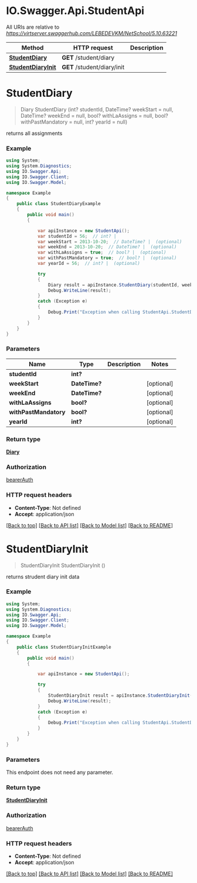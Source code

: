 # IO.Swagger.Api.StudentApi

All URIs are relative to *https://virtserver.swaggerhub.com/LEBEDEVKM/NetSchool/5.10.63221*

Method | HTTP request | Description
------------- | ------------- | -------------
[**StudentDiary**](StudentApi.md#studentdiary) | **GET** /student/diary | 
[**StudentDiaryInit**](StudentApi.md#studentdiaryinit) | **GET** /student/diary/init | 

<a name="studentdiary"></a>
# **StudentDiary**
> Diary StudentDiary (int? studentId, DateTime? weekStart = null, DateTime? weekEnd = null, bool? withLaAssigns = null, bool? withPastMandatory = null, int? yearId = null)



returns all assignments

### Example
```csharp
using System;
using System.Diagnostics;
using IO.Swagger.Api;
using IO.Swagger.Client;
using IO.Swagger.Model;

namespace Example
{
    public class StudentDiaryExample
    {
        public void main()
        {

            var apiInstance = new StudentApi();
            var studentId = 56;  // int? | 
            var weekStart = 2013-10-20;  // DateTime? |  (optional) 
            var weekEnd = 2013-10-20;  // DateTime? |  (optional) 
            var withLaAssigns = true;  // bool? |  (optional) 
            var withPastMandatory = true;  // bool? |  (optional) 
            var yearId = 56;  // int? |  (optional) 

            try
            {
                Diary result = apiInstance.StudentDiary(studentId, weekStart, weekEnd, withLaAssigns, withPastMandatory, yearId);
                Debug.WriteLine(result);
            }
            catch (Exception e)
            {
                Debug.Print("Exception when calling StudentApi.StudentDiary: " + e.Message );
            }
        }
    }
}
```

### Parameters

Name | Type | Description  | Notes
------------- | ------------- | ------------- | -------------
 **studentId** | **int?**|  | 
 **weekStart** | **DateTime?**|  | [optional] 
 **weekEnd** | **DateTime?**|  | [optional] 
 **withLaAssigns** | **bool?**|  | [optional] 
 **withPastMandatory** | **bool?**|  | [optional] 
 **yearId** | **int?**|  | [optional] 

### Return type

[**Diary**](Diary.md)

### Authorization

[bearerAuth](../README.md#bearerAuth)

### HTTP request headers

 - **Content-Type**: Not defined
 - **Accept**: application/json

[[Back to top]](#) [[Back to API list]](../README.md#documentation-for-api-endpoints) [[Back to Model list]](../README.md#documentation-for-models) [[Back to README]](../README.md)
<a name="studentdiaryinit"></a>
# **StudentDiaryInit**
> StudentDiaryInit StudentDiaryInit ()



returns strudent diary init data

### Example
```csharp
using System;
using System.Diagnostics;
using IO.Swagger.Api;
using IO.Swagger.Client;
using IO.Swagger.Model;

namespace Example
{
    public class StudentDiaryInitExample
    {
        public void main()
        {

            var apiInstance = new StudentApi();

            try
            {
                StudentDiaryInit result = apiInstance.StudentDiaryInit();
                Debug.WriteLine(result);
            }
            catch (Exception e)
            {
                Debug.Print("Exception when calling StudentApi.StudentDiaryInit: " + e.Message );
            }
        }
    }
}
```

### Parameters
This endpoint does not need any parameter.

### Return type

[**StudentDiaryInit**](StudentDiaryInit.md)

### Authorization

[bearerAuth](../README.md#bearerAuth)

### HTTP request headers

 - **Content-Type**: Not defined
 - **Accept**: application/json

[[Back to top]](#) [[Back to API list]](../README.md#documentation-for-api-endpoints) [[Back to Model list]](../README.md#documentation-for-models) [[Back to README]](../README.md)

